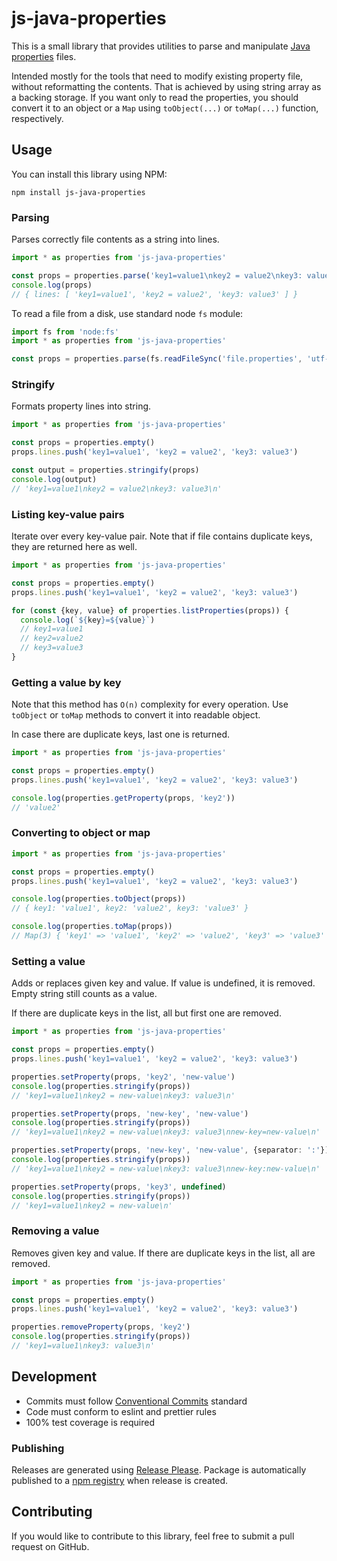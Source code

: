 # js-java-properties

This is a small library that provides utilities to parse and
manipulate [Java properties](https://docs.oracle.com/javase/9/docs/api/java/util/Properties.html) files.

Intended mostly for the tools that need to modify existing property file, without reformatting the contents.
That is achieved by using string array as a backing storage. If you want only to read the properties,
you should convert it to an object or a `Map` using `toObject(...)` or `toMap(...)` function, respectively.

## Usage

You can install this library using NPM:

```shell
npm install js-java-properties
```

### Parsing

Parses correctly file contents as a string into lines.

```ts
import * as properties from 'js-java-properties'

const props = properties.parse('key1=value1\nkey2 = value2\nkey3: value3')
console.log(props)
// { lines: [ 'key1=value1', 'key2 = value2', 'key3: value3' ] }
```

To read a file from a disk, use standard node `fs` module:

```ts
import fs from 'node:fs'
import * as properties from 'js-java-properties'

const props = properties.parse(fs.readFileSync('file.properties', 'utf-8'))
```

### Stringify

Formats property lines into string.

```ts
import * as properties from 'js-java-properties'

const props = properties.empty()
props.lines.push('key1=value1', 'key2 = value2', 'key3: value3')

const output = properties.stringify(props)
console.log(output)
// 'key1=value1\nkey2 = value2\nkey3: value3\n'
```

### Listing key-value pairs

Iterate over every key-value pair. Note that if file contains duplicate keys,
they are returned here as well.

```ts
import * as properties from 'js-java-properties'

const props = properties.empty()
props.lines.push('key1=value1', 'key2 = value2', 'key3: value3')

for (const {key, value} of properties.listProperties(props)) {
  console.log(`${key}=${value}`)
  // key1=value1
  // key2=value2
  // key3=value3
}
```

### Getting a value by key

Note that this method has `O(n)` complexity for every operation.
Use `toObject` or `toMap` methods to convert it into readable object.

In case there are duplicate keys, last one is returned.

```ts
import * as properties from 'js-java-properties'

const props = properties.empty()
props.lines.push('key1=value1', 'key2 = value2', 'key3: value3')

console.log(properties.getProperty(props, 'key2'))
// 'value2'
```

### Converting to object or map

```ts
import * as properties from 'js-java-properties'

const props = properties.empty()
props.lines.push('key1=value1', 'key2 = value2', 'key3: value3')

console.log(properties.toObject(props))
// { key1: 'value1', key2: 'value2', key3: 'value3' }

console.log(properties.toMap(props))
// Map(3) { 'key1' => 'value1', 'key2' => 'value2', 'key3' => 'value3' }
```

### Setting a value

Adds or replaces given key and value. If value is undefined, it is removed.
Empty string still counts as a value.

If there are duplicate keys in the list, all but first one are removed.

```ts
import * as properties from 'js-java-properties'

const props = properties.empty()
props.lines.push('key1=value1', 'key2 = value2', 'key3: value3')

properties.setProperty(props, 'key2', 'new-value')
console.log(properties.stringify(props))
// 'key1=value1\nkey2 = new-value\nkey3: value3\n'

properties.setProperty(props, 'new-key', 'new-value')
console.log(properties.stringify(props))
// 'key1=value1\nkey2 = new-value\nkey3: value3\nnew-key=new-value\n'

properties.setProperty(props, 'new-key', 'new-value', {separator: ':'})
console.log(properties.stringify(props))
// 'key1=value1\nkey2 = new-value\nkey3: value3\nnew-key:new-value\n'

properties.setProperty(props, 'key3', undefined)
console.log(properties.stringify(props))
// 'key1=value1\nkey2 = new-value\n'
```

### Removing a value

Removes given key and value. If there are duplicate keys in the list, all are removed.

```ts
import * as properties from 'js-java-properties'

const props = properties.empty()
props.lines.push('key1=value1', 'key2 = value2', 'key3: value3')

properties.removeProperty(props, 'key2')
console.log(properties.stringify(props))
// 'key1=value1\nkey3: value3\n'
```

## Development

- Commits must follow [Conventional Commits](https://www.conventionalcommits.org) standard
- Code must conform to eslint and prettier rules
- 100% test coverage is required

### Publishing

Releases are generated using [Release Please](https://github.com/googleapis/release-please).
Package is automatically published to a [npm registry](https://www.npmjs.com/package/js-java-properties) when release is created.

## Contributing

If you would like to contribute to this library, feel free to submit a pull request on GitHub.
